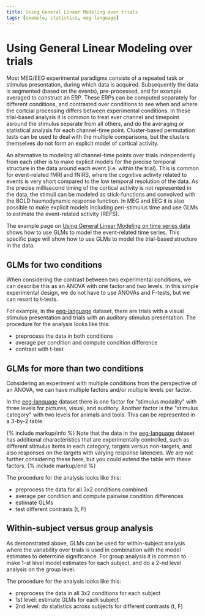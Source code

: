 ```yaml
---
title: Using General Linear Modeling over trials
tags: [example, statistics, eeg-language]
---
```


# Using General Linear Modeling over trials

Most MEG/EEG experimental paradigms consists of a repeated task or stimulus presentation, during which data is acquired. Subsequently the data is segmented (based on the events), pre-processed, and for example averaged to construct an ERP. These ERPs can be computed separately for different conditions, and contrasted over conditions to see when and where the cortcial processing differs between experimental conditions. In these trial-based analysis it is common to treat ever channel and timepoint asround the stimulus separate from all others, and do the averaging or statistical analysis for each channel-time point. Cluster-based permutation tests can be used to deal with the multiple comparisons, but the clusters themselves do not form an explicit model of cortical activity.

An alternative to modeling all channel-time points over trials independently from each other is to make explicit models for the precise temporal structure in the data around each event (i.e. within the trial). This is common for event-related fMRI and fNIRS, where the cognitive activity related to events is very short compared to the low temporal resolution of the data. As the precise millisecond timing of the cortical activity is not represented in the data, the stimuli can be modeled as stick-functions and convolved with the BOLD haemodynamic response function. In MEG and EEG it is also possible to make explicit models including peri-stimulus time and use GLMs to estimate the event-related activity (REFS).

The example page on [Using General Linear Modeling on time series data](/example/glm_timeseries) shows how to use GLMs to model the event-related time series. This specific page will show how to use GLMs to model the trial-based structure in the data.

## GLMs for two conditions

When considering the contrast between two experimental conditions, we can describe this as an ANOVA with one factor and two levels. In this simple experimental design, we do not have to use ANOVAs and F-tests, but we can resort to t-tests.

For example, in the [eeg-language](/tutorial/eeg_language) dataset, there are trials with a visual stimulus presentation and trials with an auditory stimulus presentation. The procedure for the analysis looks like this:

-   preprocess the data in both conditions
-   average per condition and compute condition difference
-   contrast with t-test

## GLMs for more than two conditions

Considering an experiment with multiple conditions from the perspective of an ANOVA, we can have multiple factors and/or multiple levels per factor.

In the [eeg-language](/tutorial/eeg_language) dataset there is one factor for "stimulus modality" with three levels for pictures, visual, and auditory. Another factor is the "stimulus category" with two levels for animals and tools. This can be represented in a 3-by-2 table.

{% include markup/info %}
Note that the data in the [eeg-language](/tutorial/eeg_language) dataset has additional characteristics that are experimentally controlled, such as different stimulus items in each category, targets versus non-targets, and also responses on the targets with varying response latencies. We are not further considering these here, but you could extend the table with these factors.
{% include markup/end %}

The procedure for the analysis looks like this:

-   preprocess the data for all 3x2 conditions combined
-   average per condition and compute pairwise condition differences
-   estimate GLMs
-   test different contrasts (t, F)

## Within-subject versus group analysis

As demonstrated above, GLMs can be used for within-subject analysis where the variability over trials is used in combination with the model estimates to determine significance. For group analysis it is common to make 1-st level model estimates for each subject, and do a 2-nd level analysis on the group level.

The procedure for the analysis looks like this:

-   preprocess the data in all 3x2 conditions for each subject
-   1st level: estimate GLMs for each subject
-   2nd level: do statistics across subjects for different contrasts (t, F)
